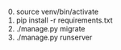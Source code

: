 0. source venv/bin/activate
1. pip install -r requirements.txt
3. ./manage.py migrate
4. ./manage.py runserver

